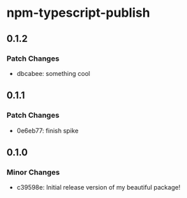 # npm-typescript-publish

## 0.1.2

### Patch Changes

- dbcabee: something cool

## 0.1.1

### Patch Changes

- 0e6eb77: finish spike

## 0.1.0

### Minor Changes

- c39598e: Initial release version of my beautiful package!
